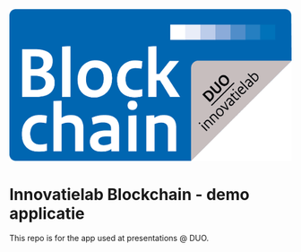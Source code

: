 
<p align="center">
    <img src="innovatielab.png"/>    
</p>

# Innovatielab Blockchain - demo applicatie
This repo is for the app used at presentations @ DUO.
